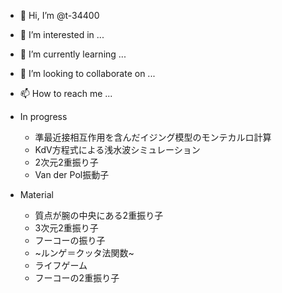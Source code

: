 - 👋 Hi, I’m @t-34400
- 👀 I’m interested in ...
- 🌱 I’m currently learning ...
- 💞️ I’m looking to collaborate on ...
- 📫 How to reach me ...

- In progress
  - 準最近接相互作用を含んだイジング模型のモンテカルロ計算
  - KdV方程式による浅水波シミュレーション
  - 2次元2重振り子
  - Van der Pol振動子

- Material
  - 質点が腕の中央にある2重振り子
  - 3次元2重振り子
  - フーコーの振り子
  - ~ルンゲ＝クッタ法関数~
  - ライフゲーム
  - フーコーの2重振り子

<!---
t-34400/t-34400 is a ✨ special ✨ repository because its `README.md` (this file) appears on your GitHub profile.
You can click the Preview link to take a look at your changes.
--->
